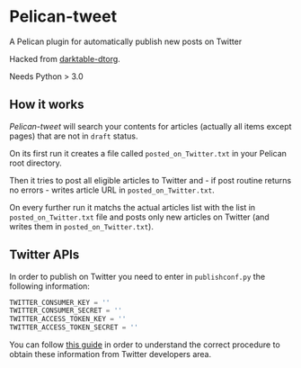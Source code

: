 # Pelican-tweet

A Pelican plugin for automatically publish new posts on Twitter

Hacked from [darktable-dtorg](https://github.com/darktable-org/dtorg).

Needs Python > 3.0

## How it works

*Pelican-tweet* will search your contents for articles (actually all items except pages) that are not in `draft` status.

On its first run it creates a file called `posted_on_Twitter.txt` in your Pelican root directory.

Then it tries to post all eligible articles to Twitter and - if post routine returns no errors - writes article URL in `posted_on_Twitter.txt`.

On every further run it matchs the actual articles list with the list in `posted_on_Twitter.txt` file and posts only new articles on Twitter (and writes them in `posted_on_Twitter.txt`).

## Twitter APIs

In order to publish on Twitter you need to enter in `publishconf.py` the following information:

``` python
TWITTER_CONSUMER_KEY = ''
TWITTER_CONSUMER_SECRET = ''
TWITTER_ACCESS_TOKEN_KEY = ''
TWITTER_ACCESS_TOKEN_SECRET = ''
```

You can follow [this guide](https://www.slickremix.com/docs/how-to-get-api-keys-and-tokens-for-twitter/) in order to understand the correct procedure to obtain these information from Twitter developers area.
